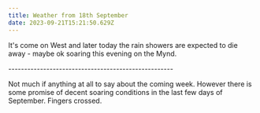 ```yaml
---
title: Weather from 18th September
date: 2023-09-21T15:21:50.629Z
---
```

It's come on West and later today the rain showers are expected to die away - maybe ok soaring this evening on the Mynd.

\----------------------------------------------------

Not much if anything at all to say about the coming week.  However there is some promise of decent soaring conditions in the last few days of September.  Fingers crossed.
